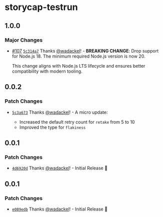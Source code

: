 # storycap-testrun

## 1.0.0

### Major Changes

- [#107](https://github.com/reg-viz/storycap-testrun/pull/107) [`5c314a7`](https://github.com/reg-viz/storycap-testrun/commit/5c314a780c4fefd51e293cd315184cad4b82ed21) Thanks [@wadackel](https://github.com/wadackel)! - **BREAKING CHANGE**: Drop support for Node.js 18. The minimum required Node.js version is now 20.

  This change aligns with Node.js LTS lifecycle and ensures better compatibility with modern tooling.

## 0.0.2

### Patch Changes

- [`5c3a673`](https://github.com/reg-viz/storycap-testrun/commit/5c3a67378d10c93c34d82c50e863ca50ce68222e) Thanks [@wadackel](https://github.com/wadackel)! - A micro update:

  - Increased the default retry count for `retake` from 5 to 10
  - Improved the type for `flakiness`

## 0.0.1

### Patch Changes

- [`4d6920d`](https://github.com/reg-viz/storycap-testrun/commit/4d6920dbae287baaae90d61832e9d58e990a19b8) Thanks [@wadackel](https://github.com/wadackel)! - Initial Release :tada:

## 0.0.1

### Patch Changes

- [`e089edb`](https://github.com/reg-viz/storycap-testrun/commit/e089edba9ec8a415cbb5b81c9740c2eed13973ea) Thanks [@wadackel](https://github.com/wadackel)! - Initial Release :tada:
